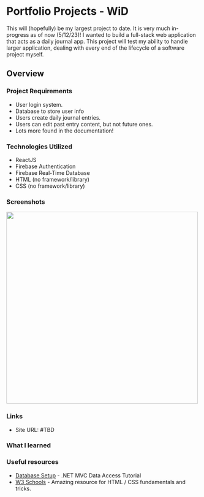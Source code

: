 # Portfolio Projects - WiD

This will (hopefully) be my largest project to date. It is very much in-progress as of now (5/12/23)! I wanted to build a full-stack web application that acts as a daily journal app. This project will test my ability to handle larger application, dealing with every end of the lifecycle of a software project myself. 

## Overview

### Project Requirements

- User login system.
- Database to store user info
- Users create daily journal entries.
- Users can edit past entry content, but not future ones. 
- Lots more found in the documentation!

### Technologies Utilized

- ReactJS
- Firebase Authentication
- Firebase Real-Time Database
- HTML (no framework/library)
- CSS (no framework/library)

### Screenshots

<img src="" width="500">

### Links

* Site URL: #TBD

### What I learned

### Useful resources

- [Database Setup](https://www.youtube.com/watch?v=bIiEv__QNxw&ab_channel=IAmTimCorey) - .NET MVC Data Access Tutorial
- [W3 Schools](https://www.w3schools.com/html/) - Amazing resource for HTML / CSS fundamentals and tricks.
